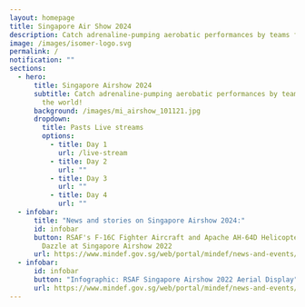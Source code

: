 ```yaml
---
layout: homepage
title: Singapore Air Show 2024
description: Catch adrenaline-pumping aerobatic performances by teams from around the world!
image: /images/isomer-logo.svg
permalink: /
notification: ""
sections:
  - hero:
      title: Singapore Airshow 2024
      subtitle: Catch adrenaline-pumping aerobatic performances by teams from around
        the world!
      background: /images/mi_airshow_101121.jpg
      dropdown:
        title: Pasts Live streams
        options:
          - title: Day 1
            url: /live-stream
          - title: Day 2
            url: ""
          - title: Day 3
            url: ""
          - title: Day 4
            url: ""
  - infobar:
      title: "News and stories on Singapore Airshow 2024:"
      id: infobar
      button: RSAF's F-16C Fighter Aircraft and Apache AH-64D Helicopters Set to
        Dazzle at Singapore Airshow 2022
      url: https://www.mindef.gov.sg/web/portal/mindef/news-and-events/latest-releases/article-detail/2022/February/11feb22_nr
  - infobar:
      id: infobar
      button: "Infographic: RSAF Singapore Airshow 2022 Aerial Display"
      url: https://www.mindef.gov.sg/web/portal/mindef/news-and-events/latest-releases/article-detail/2022/February/11feb22_infographic
---
```


